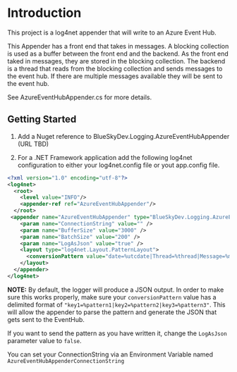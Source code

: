 # Introduction

This project is a log4net appender that will write to an Azure Event Hub.  

This Appender has a front end that takes in messages. A blocking collection is used as a buffer between the front end
and the backend.  As the front end taked in messages, they are stored in the blocking collection.  The backend is a thread
that reads from the blocking collection and sends messages to the event hub.  If there are multiple messages available they
will be sent to the event hub.


See AzureEventHubAppender.cs for more details.

## Getting Started

1. Add a Nuget reference to BlueSkyDev.Logging.AzureEventHubAppender (URL TBD)

2. For a .NET Framework application add the following log4net configuration to either your log4net.config file or yout app.config file.

```XML
<?xml version="1.0" encoding="utf-8"?>
<log4net>
  <root>
    <level value="INFO"/>
    <appender-ref ref="AzureEventHubAppender"/>
  </root>
 <appender name="AzureEventHubAppender" type="BlueSkyDev.Logging.AzureEventHubAppender, BlueSkyDev.Logging.AzureEventHubAppender">
    <param name="ConnectionString" value="" />
    <param name="BufferSize" value="3000" />
    <param name="BatchSize" value="200" />
    <param name="LogAsJson" value="true" />
    <layout type="log4net.Layout.PatternLayout">
      <conversionPattern value="date=%utcdate|Thread=%thread|Message=%message|Level=%level|Logger=%logger" />
    </layout>
  </appender>
</log4net>
```

**NOTE:** By default, the logger will produce a JSON output. In order to make sure this works properly, make sure your `conversionPattern` 
value has a delimited format of `"key1=%pattern1|key2=%pattern2|key3=%pattern3"`. This will allow the appender to parse the pattern and generate the JSON that gets sent to the EventHub.

If you want to send the pattern as you have written it, change the `LogAsJson` parameter value to `false`.


You can set your ConnectionString via an Environment Variable named `AzureEventHubAppenderConnectionString`
